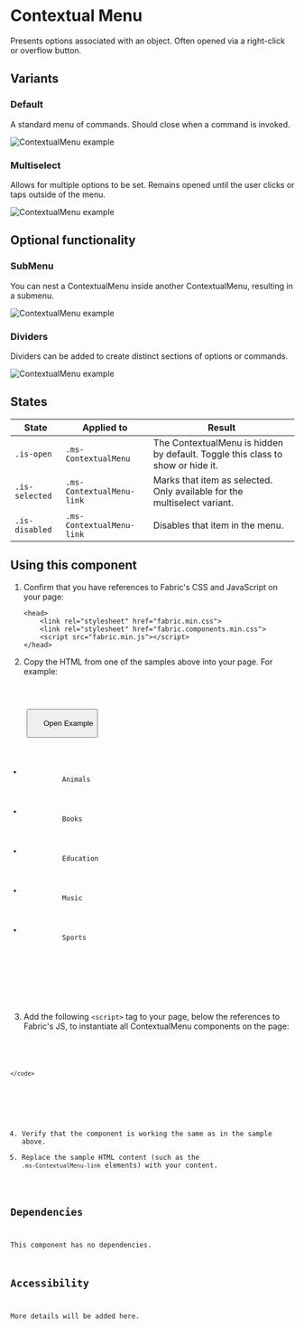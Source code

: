 # Contextual Menu
Presents options associated with an object. Often opened via a right-click or overflow button.

## Variants

### Default
A standard menu of commands. Should close when a command is invoked.



![ContextualMenu example](https://raw.githubusercontent.com/OfficeDev/office-ui-fabric-js/master/ghdocs/component_images/ContextualMenu-default.png)


### Multiselect
Allows for multiple options to be set. Remains opened until the user clicks or taps outside of the menu.



![ContextualMenu example](https://raw.githubusercontent.com/OfficeDev/office-ui-fabric-js/master/ghdocs/component_images/ContextualMenu-multiselect.png)


## Optional functionality

### SubMenu
You can nest a ContextualMenu inside another ContextualMenu, resulting in a submenu.



![ContextualMenu example](https://raw.githubusercontent.com/OfficeDev/office-ui-fabric-js/master/ghdocs/component_images/ContextualMenu-submenu.png)


### Dividers
Dividers can be added to create distinct sections of options or commands.



![ContextualMenu example](https://raw.githubusercontent.com/OfficeDev/office-ui-fabric-js/master/ghdocs/component_images/ContextualMenu-dividers.png)


## States

State | Applied to | Result
 --- | --- | ---
`.is-open` | `.ms-ContextualMenu` | The ContextualMenu is hidden by default. Toggle this class to show or hide it.
`.is-selected` | `.ms-ContextualMenu-link` | Marks that item as selected. Only available for the multiselect variant.
`.is-disabled` | `.ms-ContextualMenu-link` | Disables that item in the menu.

## Using this component
1. Confirm that you have references to Fabric's CSS and JavaScript on your page:
    ```
    <head> 
        <link rel="stylesheet" href="fabric.min.css">
        <link rel="stylesheet" href="fabric.components.min.css">
        <script src="fabric.min.js"></script>
    </head>
    ```
2. Copy the HTML from one of the samples above into your page. For example:

<pre>
    <code>
 <div class="ms-ContextualMenu-basic">    
    <button class="ms-Button ms-Button--primary">
      <span class="ms-Button-label">Open Example</span>
    </button>    
    <ul class="ms-ContextualMenu is-hidden">
      <li class="ms-ContextualMenu-item">
          <a class="ms-ContextualMenu-link"tabindex="1">Animals</a>            
        </li>
        <li class="ms-ContextualMenu-item">
          <a class="ms-ContextualMenu-link"tabindex="1">Books</a>            
        </li>
        <li class="ms-ContextualMenu-item">
          <a class="ms-ContextualMenu-link is-selected"tabindex="1">Education</a>            
        </li>
        <li class="ms-ContextualMenu-item">
          <a class="ms-ContextualMenu-link"tabindex="1">Music</a>            
        </li>
        <li class="ms-ContextualMenu-item">
          <a class="ms-ContextualMenu-link is-disabled"tabindex="1">Sports</a>            
        </li>
      </ul>
    </div>    
    </code>
</pre>

3. Add the following `<script>` tag to your page, below the references to Fabric's JS, to instantiate all ContextualMenu components on the page:

<pre>
    <code>
 <script type="text/javascript">
    var ButtonElement = document.querySelector(".ms-ContextualMenu-basic .ms-Button");
    var ContextualMenuElement = document.querySelector(".ms-ContextualMenu-basic .ms-ContextualMenu");
    var contextualMenu = new fabric['ContextualMenu'](ContextualMenuElement, ButtonElement);
</script>
    </code>
</pre>

4. Verify that the component is working the same as in the sample above.
5. Replace the sample HTML content (such as the `.ms-ContextualMenu-link` elements) with your content.

## Dependencies
This component has no dependencies.

## Accessibility
More details will be added here.
